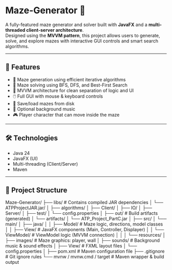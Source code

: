 # Maze-Generator 🧩

A fully-featured maze generator and solver built with **JavaFX** and a **multi-threaded client-server architecture**.  
Designed using the **MVVM pattern**, this project allows users to generate, solve, and explore mazes with interactive GUI controls and smart search algorithms.

---

## 🚀 Features

- 🧱 Maze generation using efficient iterative algorithms
- 🔎 Maze solving using BFS, DFS, and Best-First Search
- 🧠 MVVM architecture for clean separation of logic and UI
- 🖱️ Full GUI with mouse & keyboard controls
- 📁 Save/load mazes from disk
- 🎵 Optional background music
- 🎮 Player character that can move inside the maze

---

## 🛠️ Technologies

- Java 24
- JavaFX (UI)
- Multi-threading (Client/Server)
- Maven 

---

## 📁 Project Structure
Maze-Generator/
├── libs/ # Contains compiled JAR dependencies
│ └── ATPProjectJAR.jar/
│ ├── algorithms/
│ ├── Client/
│ ├── IO/
│ ├── Server/
│ ├── test/
│ └── config.properties
│
├── out/ # Build artifacts (generated)
│ └── artifacts/
│ └── ATP_Project_PartC.jar
│
├── src/
│ └── main/
│ ├── java/
│ │ ├── Model/ # Maze logic, directions, model classes
│ │ ├── View/ # JavaFX components (Main, Controller, Displayer)
│ │ └── ViewModel/ # ViewModel logic (MVVM connection)
│ │
│ └── resources/
│ ├── images/ # Maze graphics: player, wall
│ ├── sounds/ # Background music & sound effects
│ ├── View/ # FXML layout files
│ └── config.properties
│
├── pom.xml # Maven configuration file
├── .gitignore # Git ignore rules
└── mvnw / mvnw.cmd / target # Maven wrapper & build output


